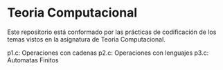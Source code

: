 # Teoria Computacional
Este repositorio está conformado por las prácticas de codificación de los temas vistos en la asignatura de Teoria Computacional.

p1.c: Operaciones con cadenas
p2.c: Operaciones con lenguajes
p3.c: Automatas Finitos
